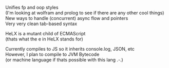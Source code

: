 Unifies fp and oop styles  
(I'm looking at wolfram and prolog to see if there are any other cool things)
New ways to handle (concurrent) async flow and pointers  
Very very clean tab-based syntax  
  
HeLX is a mutant child of ECMAScript  
(thats what the e in HeLX stands for)  

Currently compiles to JS so it inherits console.log, JSON, etc  
However, I plan to compile to JVM Bytecode  
(or machine language if thats possible with this lang .-.)
